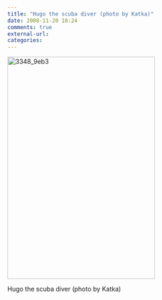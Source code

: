 ```yaml
---
title: "Hugo the scuba diver (photo by Katka)"
date: 2008-11-20 18:24
comments: true
external-url:
categories:
---
```

[<img src="http://4.asset.soup.io/asset/0176/3348_9eb3.jpeg" width="332" height="500" alt="3348_9eb3" />][1]

Hugo the scuba diver (photo by Katka)

  [1]: http://www.flickr.com/photos/boakview/3033747211/
